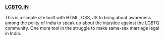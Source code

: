 ### [LGBTQ.IN](http://lgbtq.in)

This is a simple site built with HTML, CSS, JS to bring about awareness among the polity of India to speak up about the injustice against the LGBTQ community. One more tool in the struggle to make same-sex marriage legal in India.
 

